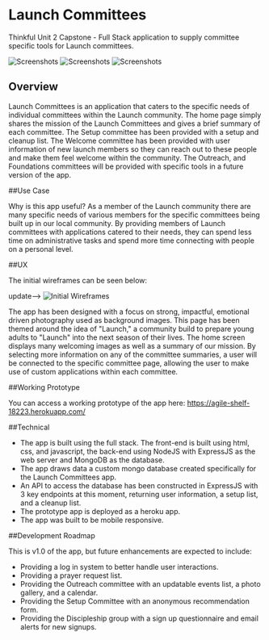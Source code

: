# Launch Committees

Thinkful Unit 2 Capstone - Full Stack application to supply committee specific tools for Launch committees.

![Screenshots](https://github.com/daileytj/launch-committees/tree/master/public/images/launch_committees_mac_product_screenshots.jpg)
![Screenshots](https://github.com/daileytj/launch-committees/tree/master/public/images/launch-committees-screenshot-web.png)
![Screenshots](https://github.com/daileytj/launch-committees/tree/master/public/images/launch-committees-screenshot-web.png)

## Overview

Launch Committees is an application that caters to the specific needs of individual committees within
the Launch community. The home page simply shares the mission of the Launch Committees and gives a brief summary of each committee. The Setup committee has been provided with a setup and cleanup list. The Welcome committee has been provided with user information of new launch members so they can reach out to these people and make them feel welcome within the community. The Outreach, and Foundations committees will be provided with specific tools in a future version of the app.

##Use Case

Why is this app useful? As a member of the Launch community there are many specific needs of various members for the specific committees being built up in our local community. By providing members of Launch committees with applications catered to their needs, they can spend less time on administrative tasks and spend more time connecting with people on a personal level.

##UX

The initial wireframes can be seen below:

update--> ![Initial Wireframes]()

The app has been designed with a focus on strong, impactful, emotional driven photography used as background images. This page has been themed around the idea of "Launch," a community build to prepare young adults to "Launch" into the next season of their lives. The home screen displays many welcoming images as well as a summary of our mission. By selecting more information on any of the committee summaries, a user will be connected to the specific committee page, allowing the user to make use of custom applications within each committee.

##Working Prototype

You can access a working prototype of the app here: https://agile-shelf-18223.herokuapp.com/

##Technical

* The app is built using the full stack. The front-end is built using html, css, and javascript, the back-end using NodeJS with ExpressJS as the web server and MongoDB as the database.
* The app draws data a custom mongo database created specifically for the Launch Committees app.
* An API to access the database has been constructed in ExpressJS with 3 key endpoints at this moment, returning user information, a setup list, and a cleanup list.
* The prototype app is deployed as a heroku app.
* The app was built to be mobile responsive.

##Development Roadmap

This is v1.0 of the app, but future enhancements are expected to include:

* Providing a log in system to better handle user interactions.
* Providing a prayer request list.
* Providing the Outreach committee with an updatable events list, a photo gallery, and a calendar.
* Providing the Setup Committee with an anonymous recommendation form.
* Providing the Discipleship group with a sign up questionnaire and email alerts for new signups.
